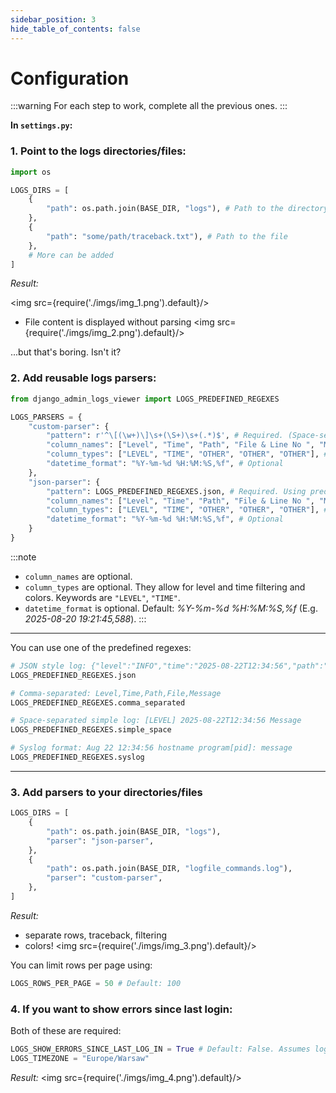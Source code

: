 ```yaml
---
sidebar_position: 3
hide_table_of_contents: false
---
```


# Configuration

:::warning
For each step to work, complete all the previous ones.
:::

**In `settings.py`:**

### 1. Point to the logs directories/files:

```python
import os

LOGS_DIRS = [
    {
        "path": os.path.join(BASE_DIR, "logs"), # Path to the directory
    },
    {
        "path": "some/path/traceback.txt"), # Path to the file
    },
    # More can be added
]
```

*Result:*

<img src={require('./imgs/img_1.png').default}/>

- File content is displayed without parsing
<img src={require('./imgs/img_2.png').default}/>

...but that's boring. Isn't it?

### 2. Add reusable logs parsers:

```python
from django_admin_logs_viewer import LOGS_PREDEFINED_REGEXES

LOGS_PARSERS = {
    "custom-parser": {
        "pattern": r'^\[(\w+)\]\s+(\S+)\s+(.*)$', # Required. (Space-separated simple log: [LEVEL] 2025-08-22T12:34:56 Message)
        "column_names": ["Level", "Time", "Path", "File & Line No ", "Message"], # Optional
        "column_types": ["LEVEL", "TIME", "OTHER", "OTHER", "OTHER"], # Optional
        "datetime_format": "%Y-%m-%d %H:%M:%S,%f", # Optional
    },
    "json-parser": {
        "pattern": LOGS_PREDEFINED_REGEXES.json, # Required. Using predefined regex
        "column_names": ["Level", "Time", "Path", "File & Line No ", "Message"], # Optional
        "column_types": ["LEVEL", "TIME", "OTHER", "OTHER", "OTHER"], # Optional
        "datetime_format": "%Y-%m-%d %H:%M:%S,%f", # Optional
    }
}
```

:::note
- `column_names` are optional.  
- `column_types` are optional. They allow for level and time filtering and colors. Keywords are `"LEVEL"`, `"TIME"`.  
- `datetime_format` is optional. Default: *%Y-%m-%d %H:%M:%S,%f* (E.g. *2025-08-20 19:21:45,588*).
:::

---
You can use one of the predefined regexes:
```python
# JSON style log: {"level":"INFO","time":"2025-08-22T12:34:56","path":"/app","file":"app.py","message":"Something happened"}
LOGS_PREDEFINED_REGEXES.json

# Comma-separated: Level,Time,Path,File,Message
LOGS_PREDEFINED_REGEXES.comma_separated

# Space-separated simple log: [LEVEL] 2025-08-22T12:34:56 Message
LOGS_PREDEFINED_REGEXES.simple_space

# Syslog format: Aug 22 12:34:56 hostname program[pid]: message
LOGS_PREDEFINED_REGEXES.syslog
```
---

### 3. Add parsers to your directories/files

```python
LOGS_DIRS = [
    {
        "path": os.path.join(BASE_DIR, "logs"),
        "parser": "json-parser",
    },
    {
        "path": os.path.join(BASE_DIR, "logfile_commands.log"),
        "parser": "custom-parser",
    },
]
```

*Result:*
- separate rows, traceback, filtering
- colors!
<img src={require('./imgs/img_3.png').default}/>

You can limit rows per page using:
```python
LOGS_ROWS_PER_PAGE = 50 # Default: 100
```

### 4. If you want to show errors since last login:

Both of these are required:
```python
LOGS_SHOW_ERRORS_SINCE_LAST_LOG_IN = True # Default: False. Assumes logs are ordered from older to newer. Can affect performance for large files.
LOGS_TIMEZONE = "Europe/Warsaw"
```

*Result:*
<img src={require('./imgs/img_4.png').default}/>
